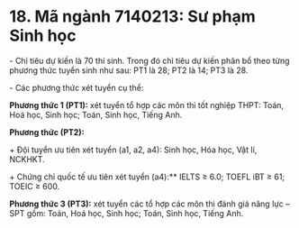 # 18. Mã ngành 7140213: Sư phạm Sinh học

\- Chỉ tiêu dự kiến là 70 thí sinh. Trong đó chỉ tiêu dự kiến phân bổ theo từng phương thức tuyển sinh như sau: PT1 là 28; PT2 là 14; PT3 là 28.

\- Các phương thức xét tuyển cụ thể:

**Phương thức 1 (PT1):** xét tuyển tổ hợp các môn thi tốt nghiệp THPT: Toán, Hoá học, Sinh học; Toán, Sinh học, Tiếng Anh.

**Phương thức (PT2):** 

\+ Đội tuyển ưu tiên xét tuyển (a1, a2, a4): Sinh học, Hóa học, Vật lí, NCKHKT.

\+ Chứng chỉ quốc tế ưu tiên xét tuyển (a4):** IELTS ≥ 6.0; TOEFL iBT ≥ 61; TOEIC ≥ 600.

**Phương thức 3 (PT3):** xét tuyển các tổ hợp các môn thi đánh giá năng lực – SPT gồm: Toán, Hoá học, Sinh học;  Toán, Sinh học, Tiếng Anh.